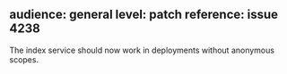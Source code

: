 audience: general
level: patch
reference: issue 4238
---
The index service should now work in deployments without anonymous scopes.
